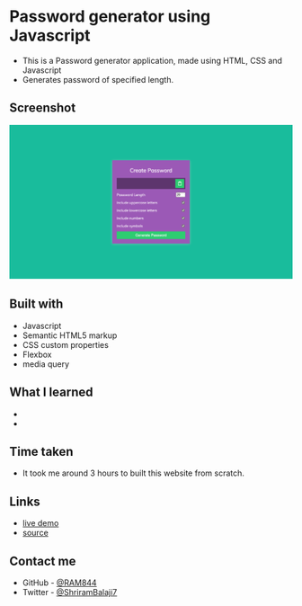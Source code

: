 # Password generator using Javascript

- This is a Password generator application, made using HTML, CSS and Javascript
- Generates password of specified length.

## Screenshot

![screenshot](./screenshot.png)


## Built with

- Javascript 
- Semantic HTML5 markup
- CSS custom properties
- Flexbox
- media query


## What I learned
- 
- 

## Time taken
- It took me around 3 hours to built this website from scratch.

## Links
- [live demo](https://psw-gntr.netlify.app/)
- [source](https://github.com/RAM844/Password-generator-javascript)


## Contact me
- GitHub - [@RAM844](https://github.com/RAM844)
- Twitter - [@ShriramBalaji7](https://www.twitter.com/ShriramBalaji7)

